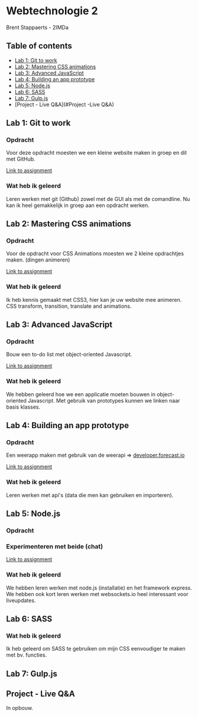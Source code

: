 Webtechnologie 2
================
Brent Stappaerts - 2IMDa

## Table of contents
 - [Lab 1: Git to work](#lab-1-git-to-work)
 - [Lab 2: Mastering CSS animations](#lab-2-mastering-css-animations)
 - [Lab 3: Advanced JavaScript](#lab-3-advanced-javascript)
 - [Lab 4: Building an app prototype](#lab-4-building-an-app-prototype)
 - [Lab 5: Node.js](#lab-5-nodejs)
 - [Lab 6: SASS](#lab-6-sass)
 - [Lab 7: Gulp.js](#lab-7-gulpjs)
 - [Project - Live Q&A](#Project -Live Q&A)

## Lab 1: Git to work 
### Opdracht
Voor deze opdracht moesten we een kleine website maken in groep en dit met GitHub.

[Link to assignment](https://github.com/bartgoris/Webtechnologie-Opdracht)

### Wat heb ik geleerd
Leren werken met git (Github) zowel met de GUI als met de comandline.
Nu kan ik heel gemakkelijk in groep aan een opdracht werken.


## Lab 2: Mastering CSS animations
### Opdracht
Voor de opdracht voor CSS Animations moesten we 2 kleine opdrachtjes maken. (dingen animeren)

[Link to assignment](https://github.com/BrentStappaerts/Webtechnologie2/tree/master/CSS%20Animations)

### Wat heb ik geleerd
Ik heb kennis gemaakt met CSS3, hier kan je uw website mee animeren.
CSS transform, transition, translate and animations.


## Lab 3: Advanced JavaScript        
### Opdracht
Bouw een to-do list met object-oriented Javascript.

[Link to assignment](https://github.com/BrentStappaerts/Webtechnologie2/tree/master/Advenced%20Javascript)

### Wat heb ik geleerd
We hebben geleerd hoe we een applicatie moeten bouwen in object-oriented Javascript.
Met gebruik van prototypes kunnen we linken naar basis klasses.


## Lab 4: Building an app prototype
### Opdracht
Een weerapp maken met gebruik van de weerapi => [developer.forecast.io](https://developer.forecast.io/)

[Link to assignment](https://github.com/BrentStappaerts/Webtechnologie2/tree/master/3.%20Building%20an%20app%20prototype%20with%20APIs)

### Wat heb ik geleerd
Leren werken met api's (data die men kan gebruiken en importeren).


## Lab 5: Node.js
### Opdracht

### Experimenteren met beide (chat)
[Link to assignment](https://github.com/BrentStappaerts/Webtechnologie2/tree/master/Node.js%20Chat)


### Wat heb ik geleerd
We hebben leren werken met node.js (installatie) en het framework express. 
We hebben ook kort leren werken met websockets.io heel interessant voor liveupdates.


## Lab 6: SASS

### Wat heb ik geleerd
Ik heb geleerd om SASS te gebruiken om mijn CSS eenvoudiger te maken met bv. functies.


## Lab 7: Gulp.js

## Project - Live Q&A

In opbouw.
